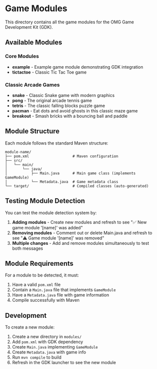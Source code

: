 # Game Modules

This directory contains all the game modules for the OMG Game Development Kit (GDK).

## Available Modules

### Core Modules
- **example** - Example game module demonstrating GDK integration
- **tictactoe** - Classic Tic Tac Toe game

### Classic Arcade Games
- **snake** - Classic Snake game with modern graphics
- **pong** - The original arcade tennis game
- **tetris** - The classic falling blocks puzzle game
- **pacman** - Eat dots and avoid ghosts in this classic maze game
- **breakout** - Smash bricks with a bouncing ball and paddle

## Module Structure

Each module follows the standard Maven structure:

```
module-name/
├── pom.xml                    # Maven configuration
├── src/
│   └── main/
│       └── java/
│           ├── Main.java      # Main game class (implements GameModule)
│           └── Metadata.java  # Game metadata class
└── target/                    # Compiled classes (auto-generated)
```

## Testing Module Detection

You can test the module detection system by:

1. **Adding modules** - Create new modules and refresh to see "✅ New game module '[name]' was added"
2. **Removing modules** - Comment out or delete Main.java and refresh to see "⚠️ Game module '[name]' was removed"
3. **Multiple changes** - Add and remove modules simultaneously to test both messages

## Module Requirements

For a module to be detected, it must:

1. Have a valid `pom.xml` file
2. Contain a `Main.java` file that implements `GameModule`
3. Have a `Metadata.java` file with game information
4. Compile successfully with Maven

## Development

To create a new module:

1. Create a new directory in `modules/`
2. Add `pom.xml` with GDK dependency
3. Create `Main.java` implementing `GameModule`
4. Create `Metadata.java` with game info
5. Run `mvn compile` to build
6. Refresh in the GDK launcher to see the new module 